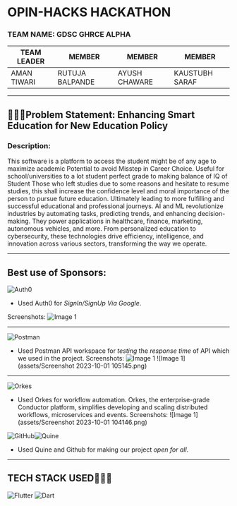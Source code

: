 # OPIN-HACKS HACKATHON
### TEAM NAME: GDSC GHRCE ALPHA

| TEAM LEADER                    | MEMBER                    | MEMBER                     | MEMBER                    |
| --------------------------- | --------------------------- | --------------------------- | --------------------------- |
| AMAN TIWARI| RUTUJA BALPANDE | AYUSH CHAWARE | KAUSTUBH SARAF |

---
## 🧑🏻‍💻Problem Statement: Enhancing Smart Education for New Education Policy
### Description:
This software is a platform to access the student might be of any age to maximize academic Potential to avoid Misstep in Career Choice.
Useful for school/universities to a lot student perfect grade to making balance of IQ of Student
Those who left studies due to some reasons and hesitate to resume studies, this shall increase the confidence level and moral importance of the person to pursue future education.
Ultimately leading to more fulfilling and successful educational and professional journeys.
AI and ML revolutionize industries by automating tasks, predicting trends, and enhancing decision-making. They power applications in healthcare, finance, marketing, autonomous vehicles, and more. From personalized education to cybersecurity, these technologies drive efficiency, intelligence, and innovation across various sectors, transforming the way we operate. 

---

## Best use of Sponsors:
![Auth0](https://img.shields.io/badge/Auth0-EB5424?style=for-the-badge&logo=auth0&logoColor=white)

- Used Auth0 for *SignIn/SignUp Via Google*.

 Screenshots: 
 ![Image 1](readme-assets/1.jpg)
 
---

![Postman](https://img.shields.io/badge/Postman-FF6C37?style=for-the-badge&logo=postman&logoColor=white)
- Used Postman API workspace for *testing* the *response time* of API which we used in the project. 
Screenshots: 
 ![Image 1]()
 ![Image 1](assets/Screenshot 2023-10-01 105145.png)
---
![Orkes](https://img.shields.io/badge/Orkes-000000?style=for-the-badge&logoColor=white)
- Used Orkes for workflow automation. Orkes, the enterprise-grade Conductor platform, simplifies developing and scaling distributed workflows, microservices and events. 
Screenshots: 
 ![Image 1](assets/Screenshot 2023-10-01 104146.png)


![GitHub](https://img.shields.io/badge/github-000000?style=for-the-badge&logo=github&logoColor=white)![Quine](https://img.shields.io/badge/Quine-%96F144.svg?style=for-the-badge&logo=Quine&logoColor=white)
- Used Quine and Github for making our project *open for all*.
 


---
## TECH STACK USED🧑🏻‍💻

![Flutter](https://img.shields.io/badge/Flutter-%230175C2.svg?style=for-the-badge&logo=Flutter&logoColor=white)
![Dart](https://img.shields.io/badge/dart-%230175C2.svg?style=for-the-badge&logo=dart&logoColor=white)
